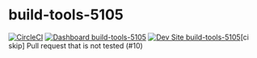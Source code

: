 # build-tools-5105

[![CircleCI](https://circleci.com/gh/pantheon-ci-bot/build-tools-5105.svg?style=shield)](https://circleci.com/gh/pantheon-ci-bot/build-tools-5105)
[![Dashboard build-tools-5105](https://img.shields.io/badge/dashboard-build_tools_5105-yellow.svg)](https://dashboard.pantheon.io/sites/e167d5ce-424a-46f1-80c0-cdb366d6555d#dev/code)
[![Dev Site build-tools-5105](https://img.shields.io/badge/site-build_tools_5105-blue.svg)](http://dev-build-tools-5105.pantheonsite.io/)[ci skip] Pull request that is not tested (#10)
